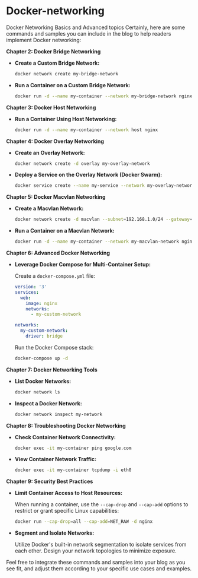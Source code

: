 # Docker-networking
Docker Networking Basics and Advanced topics
Certainly, here are some commands and samples you can include in the blog to help readers implement Docker networking:

**Chapter 2: Docker Bridge Networking**

- **Create a Custom Bridge Network:**

    ```bash
    docker network create my-bridge-network
    ```

- **Run a Container on a Custom Bridge Network:**

    ```bash
    docker run -d --name my-container --network my-bridge-network nginx
    ```

**Chapter 3: Docker Host Networking**

- **Run a Container Using Host Networking:**

    ```bash
    docker run -d --name my-container --network host nginx
    ```

**Chapter 4: Docker Overlay Networking**

- **Create an Overlay Network:**

    ```bash
    docker network create -d overlay my-overlay-network
    ```

- **Deploy a Service on the Overlay Network (Docker Swarm):**

    ```bash
    docker service create --name my-service --network my-overlay-network nginx
    ```

**Chapter 5: Docker Macvlan Networking**

- **Create a Macvlan Network:**

    ```bash
    docker network create -d macvlan --subnet=192.168.1.0/24 --gateway=192.168.1.1 -o parent=eth0 my-macvlan-network
    ```

- **Run a Container on a Macvlan Network:**

    ```bash
    docker run -d --name my-container --network my-macvlan-network nginx
    ```

**Chapter 6: Advanced Docker Networking**

- **Leverage Docker Compose for Multi-Container Setup:**

    Create a `docker-compose.yml` file:

    ```yaml
    version: '3'
    services:
      web:
        image: nginx
        networks:
          - my-custom-network

    networks:
      my-custom-network:
        driver: bridge
    ```

    Run the Docker Compose stack:

    ```bash
    docker-compose up -d
    ```

**Chapter 7: Docker Networking Tools**

- **List Docker Networks:**

    ```bash
    docker network ls
    ```

- **Inspect a Docker Network:**

    ```bash
    docker network inspect my-network
    ```

**Chapter 8: Troubleshooting Docker Networking**

- **Check Container Network Connectivity:**

    ```bash
    docker exec -it my-container ping google.com
    ```

- **View Container Network Traffic:**

    ```bash
    docker exec -it my-container tcpdump -i eth0
    ```

**Chapter 9: Security Best Practices**

- **Limit Container Access to Host Resources:**

    When running a container, use the `--cap-drop` and `--cap-add` options to restrict or grant specific Linux capabilities:

    ```bash
    docker run --cap-drop=all --cap-add=NET_RAW -d nginx
    ```

- **Segment and Isolate Networks:**

    Utilize Docker's built-in network segmentation to isolate services from each other. Design your network topologies to minimize exposure.

Feel free to integrate these commands and samples into your blog as you see fit, and adjust them according to your specific use cases and examples.
